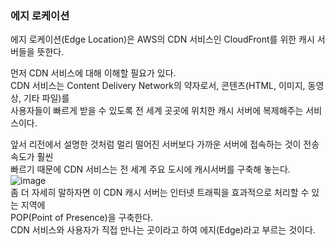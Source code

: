 ### 에지 로케이션
에지 로케이션(Edge Location)은 AWS의 CDN 서비스인 CloudFront를 위한 캐시 서버들을 뜻한다.  
  
먼저 CDN 서비스에 대해 이해할 필요가 있다.  
CDN 서비스는 Content Delivery Network의 약자로서, 콘텐츠(HTML, 이미지, 동영상, 기타 파일)를  
사용자들이 빠르게 받을 수 있도록 전 세계 곳곳에 위치한 캐시 서버에 복제해주는 서비스이다.  
  
앞서 리전에서 설명한 것처럼 멀리 떨어진 서버보다 가까운 서버에 접속하는 것이 전송속도가 훨씬  
빠르기 때문에 CDN 서비스는 전 세계 주요 도시에 캐시서버를 구축해 놓는다. 
![image](https://user-images.githubusercontent.com/33191974/135825457-d128b6da-0fe4-448d-8238-ee545165bc71.png)  
좀 더 자세히 말하자면 이 CDN 캐시 서버는 인터넷 트래픽을 효과적으로 처리할 수 있는 지역에  
POP(Point of Presence)을 구축한다.  
CDN 서비스와 사용자가 직접 만나는 곳이라고 하여 에지(Edge)라고 부르는 것이다. 
